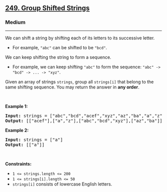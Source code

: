 <h2><a href="https://leetcode.com/problems/group-shifted-strings/">249. Group Shifted Strings</a></h2><h3>Medium</h3><hr><div><p>We can shift a string by shifting each of its letters to its successive letter.</p>

<ul>
	<li>For example, <code>"abc"</code> can be shifted to be <code>"bcd"</code>.</li>
</ul>

<p>We can keep shifting the string to form a sequence.</p>

<ul>
	<li>For example, we can keep shifting <code>"abc"</code> to form the sequence: <code>"abc" -&gt; "bcd" -&gt; ... -&gt; "xyz"</code>.</li>
</ul>

<p>Given an array of strings <code>strings</code>, group all <code>strings[i]</code> that belong to the same shifting sequence. You may return the answer in <strong>any order</strong>.</p>

<p>&nbsp;</p>
<p><strong class="example">Example 1:</strong></p>
<pre style="position: relative;"><strong>Input:</strong> strings = ["abc","bcd","acef","xyz","az","ba","a","z"]
<strong>Output:</strong> [["acef"],["a","z"],["abc","bcd","xyz"],["az","ba"]]
<div class="open_grepper_editor" title="Edit &amp; Save To Grepper"></div></pre><p><strong class="example">Example 2:</strong></p>
<pre style="position: relative;"><strong>Input:</strong> strings = ["a"]
<strong>Output:</strong> [["a"]]
<div class="open_grepper_editor" title="Edit &amp; Save To Grepper"></div></pre>
<p>&nbsp;</p>
<p><strong>Constraints:</strong></p>

<ul>
	<li><code>1 &lt;= strings.length &lt;= 200</code></li>
	<li><code>1 &lt;= strings[i].length &lt;= 50</code></li>
	<li><code>strings[i]</code> consists of lowercase English letters.</li>
</ul>
</div>